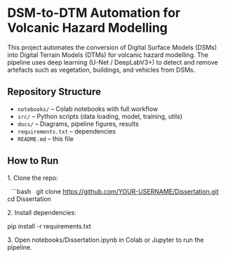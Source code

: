 # DSM-to-DTM Automation for Volcanic Hazard Modelling

This project automates the conversion of Digital Surface Models (DSMs) into Digital Terrain Models (DTMs) for volcanic hazard modelling. The pipeline uses deep learning (U-Net / DeepLabV3+) to detect and remove artefacts such as vegetation, buildings, and vehicles from DSMs.


## Repository Structure

- `notebooks/` – Colab notebooks with full workflow
- `src/` – Python scripts (data loading, model, training, utils)
- `docs/` – Diagrams, pipeline figures, results
- `requirements.txt` – dependencies
- `README.md` – this file


## How to Run

1\. Clone the repo:

&nbsp;  ```bash
&nbsp;  git clone https://github.com/YOUR-USERNAME/Dissertation.git
&nbsp;  cd Dissertation


2\. Install dependencies:

pip install -r requirements.txt

3\. Open notebooks/Dissertation.ipynb in Colab or Jupyter to run the pipeline.
